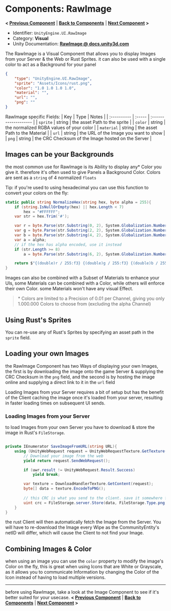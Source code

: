 # Components: RawImage
**< [Previous Component](/docs/components/RectTransform.md)** | **[Back to Components](/docs/components/README.md)** | **[Next Component](/docs/components/UnityEngine.UI.Image.md) >**

- Identifier: `UnityEngine.UI.RawImage`
- Category: **Visual**
- Unity Documentation: **[RawImage @ docs.unity3d.com](https://docs.unity3d.com/Packages/com.unity.ugui@1.0/manual/script-RawImage.html)**

The RawImage is a Visual Component that allows you to display Images from your Server & the Web or Rust Sprites. it can also be used with a single color to act as a Background for your panel
```json
{
	"type": "UnityEngine.UI.RawImage",
	"sprite": "Assets/Icons/rust.png",
	"color": "1.0 1.0 1.0 1.0",
	"material": "",
	"url": "",
	"png": ""
}
```
RawImage specific Fields:
| Key         | Type   | Notes                |
| :---------- | :----- | :------------------- |
| `sprite`    | string | the asset Path to the sprite |
| `color`     | string | the normalized RGBA values of your color |
| `material`  | string | the asset Path to the Material |
| `url`       | string | the URL of the Image you want to show |
| `png`       | string | the CRC Checksum of the Image hosted on the Server |

## Images can be your Backgrounds
the most common use for RawImage is its Ability to display any* Color you give it.  therefore it's often used to give Panels a Background Color. Colors are sent as a `string` of 4 normalized `floats`

Tip: if you're used to using hexadecimal you can use this function to convert your colors on the fly:
```c#
static public string NormalizeHex(string hex, byte alpha = 255){
	if (string.IsNullOrEmpty(hex) || hex.Length < 7)
		hex = "#FFFFFF";
	var str = hex.Trim('#');

	var r = byte.Parse(str.Substring(0, 2), System.Globalization.NumberStyles.HexNumber);
	var g = byte.Parse(str.Substring(2, 2), System.Globalization.NumberStyles.HexNumber);
	var b = byte.Parse(str.Substring(4, 2), System.Globalization.NumberStyles.HexNumber);
	var a = alpha;
	// if the hex has alpha encoded, use it instead
	if (str.Length >= 8)
		a = byte.Parse(str.Substring(6, 2), System.Globalization.NumberStyles.HexNumber);

	return $"{(double)r / 255:f3} {(double)g / 255:f3} {(double)b / 255:f3} {(double)a / 255:f3}";
}
```

Images can also be combined with a Subset of Materials to enhance your UIs, some Materials can be combined with a Color, while others will enforce their own Color. some Materials won't have any visual Effect.
> \* Colors are limited to a Precision of 0.01 per Channel, giving you only 1.000.000 Colors to choose from (excluding the alpha Channel)

## Using Rust's Sprites
You can re-use any of Rust's Sprites by specifying an asset path in the `sprite` field.

## Loading your own Images
the RawImage Component has two Ways of displaying your own Images, the first is by downloading the image onto the game Server & supplying the CRC Checksum in the `png` field, and the second is by hosting the image online and supplying a direct link to it in the `url` field

Loading Images from your Server requires a bit of setup but has the benefit of the Client caching the image once it's loaded from your server, resulting in faster loading times on subsequent UI sends.

### Loading Images from your Server
to load Images from your own Server you have to download & store the image in Rust's `FileStorage`.  

```c#

private IEnumerator SaveImageFromURL(string URL){
	using (UnityWebRequest request = UnityWebRequestTexture.GetTexture(URL)){
		// Download your image from the web
		yield return request.SendWebRequest();

		if (uwr.result != UnityWebRequest.Result.Success)
			yield break;

		var texture = DownloadHandlerTexture.GetContent(request);
		byte[] data = texture.EncodeToPNG();
		
		// this CRC is what you send to the client. save it somewhere for later
		uint crc = FileStorage.server.Store(data, FileStorage.Type.png, CommunityEntity.ServerInstance.net.ID);
	}
}
```
the rust Client will then automatically fetch the Image from the Server. You will have to re-download the Image every Wipe as the CommunityEntity's netID will differ, which will cause the Client to not find your Image.

## Combining Images & Color
when using an image you can use the `color` property to modify the image's Color on the fly, this is great when using Icons that are White or Grayscale, as it allows you to communicate Information by changing the Color of the Icon instead of having to load multiple versions.

---
before using RawImage, take a look at the Image Component to see if it's better suited for your usecase.
**< [Previous Component](/docs/components/README.md)** | **[Back to Components](/docs/components/README.md)** | **[Next Component](/docs/components/UnityEngine.UI.RawImage.md) >**
